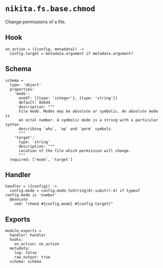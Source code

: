 
# `nikita.fs.base.chmod`

Change permissions of a file.

## Hook

    on_action = ({config, metadata}) ->
      config.target = metadata.argument if metadata.argument?

## Schema

    schema =
      type: 'object'
      properties:
        'mode':
          oneOf: [{type: 'integer'}, {type: 'string'}]
          default: 0o644
          description: """
          File mode. Modes may be absolute or symbolic. An absolute mode is
          an octal number. A symbolic mode is a string with a particular syntax
          describing `who`, `op` and `perm` symbols.
          """
        'target':
          type: 'string'
          description: """
          Location of the file which permission will change.
          """
      required: ['mode', 'target']

## Handler

    handler = ({config}) ->
      config.mode = config.mode.toString(8).substr(-4) if typeof config.mode is 'number'
      @execute
        cmd: "chmod #{config.mode} #{config.target}"

## Exports

    module.exports =
      handler: handler
      hooks:
        on_action: on_action
      metadata:
        log: false
        raw_output: true
      schema: schema
